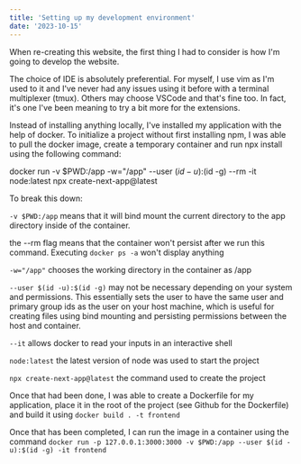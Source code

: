 ```yaml
---
title: 'Setting up my development environment'
date: '2023-10-15'
---
```


When re-creating this website, the first thing I had to consider is how I'm going to develop the website.

The choice of IDE is absolutely preferential. For myself, I use vim as I'm used to it and I've never had any issues using it before with a terminal multiplexer (tmux). Others may choose VSCode and that's fine too. In fact, it's one I've been meaning to try a bit more for the extensions.

Instead of installing anything locally, I've installed my application with the help of docker. To initialize a project without first installing npm, I was able to pull the docker image, create a temporary container and run npx install using the following command:

docker run -v $PWD:/app -w="/app" --user $(id -u):$(id -g) --rm -it node:latest npx create-next-app@latest

To break this down:

`-v $PWD:/app` means that it will bind mount the current directory to the app directory inside of the container.

the --rm flag means that the container won't persist after we run this command. Executing `docker ps -a` won't display anything

`-w="/app"` chooses the working directory in the container as /app

`--user $(id -u):$(id -g)` may not be necessary depending on your system and permissions. This essentially sets the user to have the same user and primary group ids as the user on your host machine, which is useful for creating files using bind mounting and persisting permissions between the host and container.

`--it` allows docker to read your inputs in an interactive shell

`node:latest` the latest version of node was used to start the project

`npx create-next-app@latest` the command used to create the project

Once that had been done, I was able to create a Dockerfile for my application, place it in the root of the project (see Github for the Dockerfile) and build it using `docker build . -t frontend`

Once that has been completed, I can run the image in a container using the command `docker run -p 127.0.0.1:3000:3000 -v $PWD:/app --user $(id -u):$(id -g) -it frontend`
